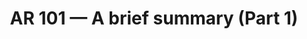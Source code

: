 ---
title: AR 101 — A brief summary (Part 1)
tags: [Augmented Reality - AR]
# style : fill, border
style: border
color: info
description: What is Augmented Reality? What are its features basic? What are some of Augmented Reality problems and challenges?
external_url: https://arvrjourney.com/ar-101-a-brief-summary-part-1-a5b43fad8e4
---